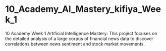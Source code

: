 # 10_Academy_AI_Mastery_kifiya_Week_1
10 Academy Week 1 Artificial Intelligence Mastery: This project focuses on the detailed analysis of a large corpus of financial news data to discover correlations between news sentiment and stock market movements.
